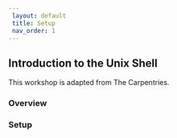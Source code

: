 ```yaml
---
 layout: default
 title: Setup
 nav_order: 1
---
```


## Introduction to the Unix Shell

This workshop is adapted from The Carpentries. 

### Overview

### Setup
